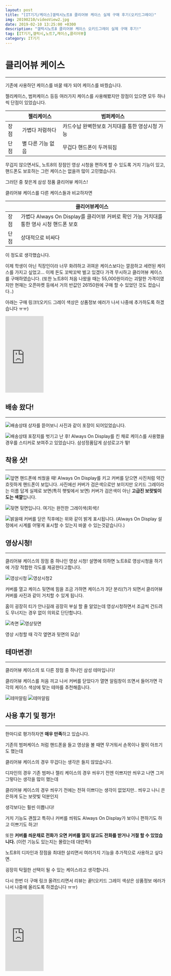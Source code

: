 ```yaml
---
layout: post
title: "[IT기기/케이스]갤럭시노트8 클리어뷰 케이스 실제 구매 후기(오키드그레이)"
img: 20190210/videoView2.jpg
date: 2019-02-10 13:25:00 +0300
description: "갤럭시노트8 클리어뷰 케이스 오키드그레이 실제 구매 후기!"
tag: [IT기기,갤럭시,노트7,캐이스,클리어뷰]
category: IT기기
---
```


<script src="//ads-partners.coupang.com/g.js"></script>
<script>
	new PartnersCoupang.G({ id:703 });
</script>

# 클리어뷰 케이스

---

 기존에 사용하던 케이스를 바꿀 때가 되어 케이스를 바꿨습니다.
 
 젤리케이스, 범퍼케이스 등등 여러가지 케이스를 사용해봤지만 장점이 있으면 모두 하나씩 단점이 있었습니다.
 
|      | 젤리케이스        | 범퍼케이스                                      |
|------|-------------------|-------------------------------------------------|
| 장점 | 가볍다 저렴하다   | 카드수납 완벽한보호 거치대를 통한 영상시청 가능 |
| 단점 | 별 다른 기능 없음 | 무겁다 핸드폰이 두꺼워짐                        |

무겁지 않으면서도, 노트8의 장점인 영상 시청을 편하게 할 수 있도록 거치 기능이 있고, 핸드폰도 보호하는 그런 케이스는 없을까 많이 고민했습니다.

그러던 중 찾은게 삼성 정품 클리어뷰 케이스!

클리어뷰 케이스를 다른 케이스들과 비교하자면

|      | 클리어뷰케이스                                                                           |
|------|------------------------------------------------------------------------------------------|
| 장점 | 가볍다 Always On Display를 클리어뷰 커버로 확인 가능 거치대를 통한 영사 시청 핸드폰 보호 |
| 단점 | 상대적으로 비싸다                                                                        |

이 정도로 생각했습니다.

이제 학생이 아닌 직장인이라 너무 화려하고 귀여운 케이스보다는 깔끔하고 세련된 케이스를 가지고 싶었고... 이제 돈도 꼬박꼬박 벌고 있겠다 가격 무시하고 클리어뷰 케이스를 구매하였습니다.
(또한 노트8이 처음 나왔을 때는 55,000원이라는 괴랄한 가격이였지만 현재는 오픈마켓 등에서 거의 반값인 26150원에 구매 할 수 있었던 것도 컸습니다..)

아래는 구매 링크!(오키드 그레이 색상은 상품정보 에러가 나서 나중에 추가하도록 하겠습니다 ㅠㅠ)
 <iframe src="https://coupa.ng/bgAgV4" width="120" height="240" frameborder="0" scrolling="no"></iframe>

## 배송 왔다!

---

 
 
 ![배송상태]({{site.url}}/assets/img/20190210/배송3.jpg)
 상자를 뜯어보니 사진과 같이 포장이 되어있었습니다.
 
 ![배송상태]({{site.url}}/assets/img/20190210/배송4.jpg)
 포장지를 벗기고 난 후! Always On Display를 킨 채로 케이스를 사용했을 경우를 스티커로 보여주고 있었습니다.
 삼성정품답게 삼성로고가 뙇!
 
## 착용 샷!

--- 

 ![앞면]({{site.url}}/assets/img/20190210/기본2.jpg)
 핸드폰에 씌웠을 때! Always On Display를 키고 커버를 닫으면 사진처럼 약간 흐릿하게 핸드폰이 보입니다.
 사진에선 커버가 검은색으로만 보이지만 오키드 그레이라는 이름 답게 실제로 보면(특히 햇빛에서 보면) 커버가 검은색이 아닌 **고급진 보랏빛이 도는 색깔**입니다.
 
 
 ![뒷면]({{site.url}}/assets/img/20190210/뒷면.jpg)
 뒷면입니다. 여기는 완전한 그레이색(회색)!
 
 ![밝을때]({{site.url}}/assets/img/20190210/밝을때.jpg)
 커버를 닫은 직후에는 위와 같이 밝게 표시됩니다.
 (Always On Display 설정에서 시계를 어떻게 표시할 수 있는지 바꿀 수 있는것같습니다.)
 
 
## 영상시청!

--- 
 클리어뷰 케이스의 장점 중 하나인 영상 시청! 설명에 의하면 노트8로 영상시청을 하기에 가장 적합한 각도를 제공한다고합니다.
 
 ![영상시청]({{site.url}}/assets/img/20190210/videoView.jpg)
 ![영상시청2]({{site.url}}/assets/img/20190210/videoView2.jpg)
 
 커버를 열고 케이스 뒷면에 힘을 조금 가하면 케이스가 3단 분리(?)가 되면서 클리어뷰 커버를 사진과 같이 거치할 수 있게 됩니다.
 
 홈이 굉장히 티가 안나길래 굉장히 부실 할 줄 알았는데 영상시청하면서 조금씩 건드려도 무너지는 경우 없이 의외로 단단합니다.
 
  ![측면]({{site.url}}/assets/img/20190210/측면.jpg)
 ![영상뒷면]({{site.url}}/assets/img/20190210/영상뒷면.jpg)

영상 시청할 때 각각 옆면과 뒷면의 모습!

## 테마변경!

---  
 클리어뷰 케이스의 또 다른 장점 중 하나인 삼성 테마입니다!
 
 클리어뷰 케이스를 처음 끼고 나서 커버를 닫았다가 열면 알림창이 뜨면서 들어가면 각각의 케이스 색상에 맞는 테마를 추천해줍니다.
 
 ![테마알림]({{site.url}}/assets/img/20190210/테마알림.jpg)
 ![테마알림]({{site.url}}/assets/img/20190210/테마.jpg)
 
## 사용 후기 및 평가!

---   
 한마디로 평가하자면 **매우 만족**하고 있습니다.
 
 기존의 범퍼케이스 처럼 핸드폰을 들고 영상을 볼 때면 무거워서 손목이나 팔이 아프기도 했는데
 
 클리어뷰 케이스의 경우 무겁다는 생각은 들지 않았습니다.
 
 디자인의 경우 기존 범퍼나 젤리 케이스의 경우 씌우기 전엔 이쁘지만 씌우고 나면 그저 그렇다는 생각을 많이 했는데
 
 클리어뷰 케이스의 경우 씌우기 전에는 전혀 이쁘다는 생각이 없었지만.. 씌우고 나니 은은하게 도는 보랏빛 덕분인지
 
 생각보다는 훨씬 이쁩니다!
 
 거치 기능도 괜찮고 특히나 커버를 씌워도 Always On Display가 보이니 편하기도 하고 이쁘기도 하고!
 
 또한 **커버를 씌운채로 전화가 오면 커버를 열지 않고도 전화를 받거나 거절 할 수 있었습니다.**
 (이런 기능도 있는지는 몰랐는데 대만족!)
 
 노트8의 디자인과 장점을 최대한 살리면서 여러가지 기능을 추가적으로 사용하고 싶다면.
 
 굉장히 탁월한 선택이 될 수 있는 케이스라고 생각합니다.
 
 다시 한번 더 구매 링크 올려드리면서 리뷰는 끝!(오키드 그레이 색상은 상품정보 에러가 나서 나중에 올리도록 하겠습니다 ㅠㅠ)
 
 <iframe src="https://coupa.ng/bgAgV4" width="120" height="240" frameborder="0" scrolling="no"></iframe>
 <script src="//ads-partners.coupang.com/g.js"></script>
<script>
	new PartnersCoupang.G({ id:704 });
</script>